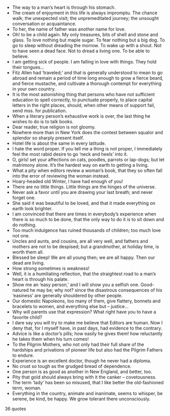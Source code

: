  - The way to a man’s heart is through his stomach.
 - The cream of enjoyment in this life is always impromptu. The chance walk; the unexpected visit; the unpremeditated journey; the unsought conversation or acquaintance.
 - To her, the name of father was another name for love.
 - Oh! to be a child again. My only treasures, bits of shell and stone and glass. To love nothing but maple sugar. To fear nothing but a big dog. To go to sleep without dreading the morrow. To wake up with a shout. Not to have seen a dead face. Not to dread a living one. To be able to believe.
 - I am getting sick of people. I am falling in love with things. They hold their tongues...
 - Fitz Allen had ‘traveled;’ and that is generally understood to mean to go abroad and remain a period of time long enough to grow a fierce beard, and fierce mustache, and cultivate a thorough contempt for everything in your own country.
 - It is the most astonishing thing that persons who have not sufficient education to spell correctly, to punctuate properly, to place capital letters in the right places, should, when other means of support fail, send mss. for publication.
 - When a literary person’s exhaustive work is over, the last thing he wishes to do is to talk books.
 - Dear reader, true religion is not gloomy.
 - Nowhere more than in New York does the contest between squalor and splendor so sharply present itself.
 - Hotel life is about the same in every latitude.
 - I hate the word proper. If you tell me a thing is not proper, I immediately feel the most rabid desire to go ‘neck and heels’ into it.
 - O, girls! set your affections on cats, poodles, parrots or lap-dogs; but let matrimony alone. It’s the hardest way on earth to getting a living.
 - What a pity when editors review a woman’s book, that they so often fall into the error of reviewing the woman instead.
 - Hoary-headed old Winter, I have had enough of you!
 - There are no little things. Little things are the hinges of the universe.
 - Never ask a favor until you are drawing your last breath; and never forget one.
 - She said it was beautiful to be loved, and that it made everything on earth look brighter.
 - I am convinced that there are times in everybody’s experience when there is so much to be done, that the only way to do it is to sit down and do nothing.
 - Too much indulgence has ruined thousands of children; too much love not one.
 - Uncles and aunts, and cousins, are all very well, and fathers and mothers are not to be despised; but a grandmother, at holiday time, is worth them all.
 - Blessed be sleep! We are all young then; we are all happy. Then our dead are living.
 - How strong sometimes is weakness!
 - Well, it is a humiliating reflection, that the straightest road to a man’s heart is through his palate.
 - Show me an ‘easy person,’ and I will show you a selfish one. Good-natured he may be; why not? since the disastrous consequences of his ‘easiness’ are generally shouldered by other people.
 - Our domestic Napoleons, too many of them, give flattery, bonnets and bracelets to women, and everything else but – justice...
 - Why will parents use that expression? What right have you to have a favorite child?
 - I dare say you will try to make me believe that Editors are human. Now I deny that, for I myself have, in past days, had evidence to the contrary.
 - Advice is like a doctor’s pills; how easily he gives them! how reluctantly he takes them when his turn comes!
 - To the Pilgrim Mothers, who not only had their full share of the hardships and privations of pioneer life but also had the Pilgrim Fathers to endure.
 - Experience is an excellent doctor, though he never had a diploma.
 - No crust so tough as the grudged bread of dependence.
 - One person is as good as another in New England, and better, too.
 - Pity that gold should always bring with it the canker – covetousness.
 - The term ‘lady’ has been so misused, that I like better the old-fashioned term, woman.
 - Everything in the country, animate and inanimate, seems to whisper, be serene, be kind, be happy. We grow tolerant there unconsciously.

36 quotes